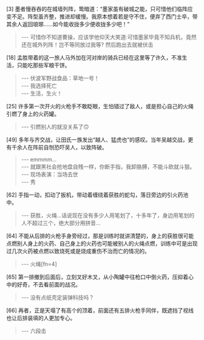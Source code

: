 
[3] 墨者慢吞吞的在城墙列阵，鸷暗道：“墨家虽有破城之能，只可惜他们临阵应变不足。阵型虽齐整，推进却缓慢。我原本想着若是守不住，便弃了西门士卒，带其余人返回琅琊……如今能收拢多少便收拢多少吧！”
>--- 可惜你不知道曹操，应该学他仰天大笑道:可惜墨家毕竟不知兵机，竟然还在城外列阵！岂不等同放过我等?
然后跑出去就被伏击<br>

[18] 孟胜带着的这一旅人马外加在河对岸的骑兵已经在这里等了许久，不准生活，只能吃那些军粮干饼。
>--- 伏波军野战食品：草地一号！<br>
>--- 我选择死亡<br>
>--- 生活，生火！<br>

[25] 许多第一次开火的火枪手不敢眨眼，生怕错过了敌人，或是担心自己的火绳引燃了身上的火药罐。
>--- 引燃别人的就没关系了🙃<br>

[49] 多年与齐交战，让田氏一族发出“越人、猛虎也”的感叹。当年吴越交战，更有千余人在阵前自刎恐吓吴人，以致阵破。
>--- emmmm…<br>
>--- 就跟黑社会抢地盘自残一样，你断手指，我卸胳膊，不能斗欧就斗狠。<br>
>--- 现场表演：当场去世<br>
>--- 秀<br>

[62] 手指一动，扣动了扳机，带动着缠绕着获胜的蛇勾，落日旁边的引火药池中。
>--- 获胜，火绳…话说现在没有多少人用笔划了，十多年了，身边用笔划的人不超过三个，绝大部分用拼音…<br>

[64] 不能从后排的火枪手身旁经过，那是训练时就讲清楚的，身上的获胜很可能点燃别人身上的火药、自己身上的火药也可能被别人的火绳点燃，训练中可是出现过几次火药被点燃以致烧死或是烧成重伤不治而亡的情况的。
>--- 火绳[fn=4]<br>

[65] 第一排撤到后面后，立刻叉好木叉，从小陶罐中往枪口中倒火药，压抑着心中的好奇，不去看前面的战况。
>--- 没有点纸壳定装弹科技吗？<br>

[66] 再者，正是天塌了有高个的顶着，前面还有五排火枪手同伴，既遮挡了视线也让后排装填的人更加专心。
>--- 六段击<br>
